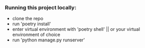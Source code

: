 
### Running this project locally:

- clone the repo 
- run 'poetry install'
- enter virtual environment with 'poetry shell' || or your virtual environment of choice
- run 'python manage.py runserver'
